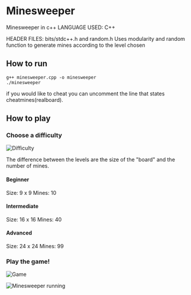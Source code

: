 # Minesweeper

Minesweeper in c++
LANGUAGE USED: C++


HEADER FILES: bits/stdc++.h and random.h
Uses modularity and random function to generate mines according to the level chosen


## How to run

```
g++ minesweeper.cpp -o minesweeper
./minesweeper
```
if you would like to cheat you can uncomment the line that states cheatmines(realboard). 


## How to play

### Choose a difficulty

![Difficulty](screenshots/difficulty.png)

The difference between the levels are the size of the "board" and the number of mines.
#### Beginner
Size: 9 x 9
Mines: 10
#### Intermediate
Size: 16 x 16
Mines: 40
#### Advanced
Size: 24 x 24 
Mines: 99

### Play the game!

![Game](screenshots/game.png)

![Minesweeper running](screenshots/minesweeper-running.gif)
